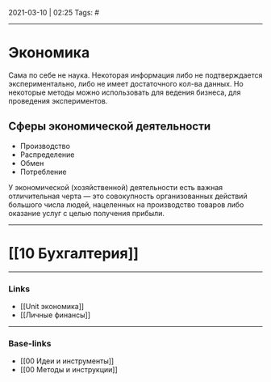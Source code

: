 2021-03-10 | 02:25
Tags: #
___

# Экономика
Сама по себе не наука. Некоторая информация либо не подтверждается экспериментально, либо не имеет достаточного кол-ва данных. Но некоторые методы можно использовать для ведения бизнеса, для проведения экспериментов.


## Сферы экономической деятельности

- Производство
- Распределение
- Обмен
- Потребление

У экономической (хозяйственной) деятельности есть важная отличительная черта — это совокупность организованных действий большого числа людей, нацеленных на производство товаров либо оказание услуг с целью получения прибыли.

---

# [[10 Бухгалтерия]]

___
### Links
- [[Unit экономика]]
- [[Личные финансы]]

___
### Base-links
- [[00 Идеи и инструменты]]
- [[00 Методы и инструкции]]

